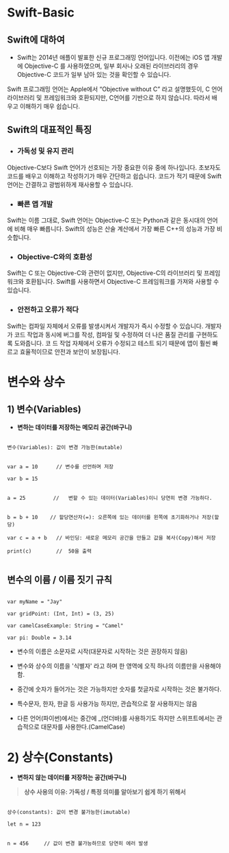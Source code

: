 # Swift-Basic

## Swift에 대하여

- Swift는 2014년 애플이 발표한 신규 프로그래밍 언어입니다. 이전에는 iOS 앱 개발에 Objective-C 를 사용하였으며,
  일부 회사나 오래된 라이브러리의 경우 Objective-C 코드가 일부 남아 있는 것을 확인할 수 있습니다.

Swift 프로그래밍 언어는 Apple에서 “Objective without C” 라고 설명했듯이,
C 언어 라이브러리 및 프레임워크와 호환되지만, C언어를 기반으로 하지 않습니다.
따라서 배우고 이해하기 매우 쉽습니다.

## Swift의 대표적인 특징

- ### 가독성 및 유지 관리

Objective-C보다 Swift 언어가 선호되는 가장 중요한 이유 중에 하나입니다.
초보자도 코드를 배우고 이해하고 작성하기가 매우 간단하고 쉽습니다.
코드가 적기 때문에 Swift 언어는 간결하고 광범위하게 재사용할 수 있습니다.

- ### 빠른 앱 개발

Swift는 이름 그대로, Swift 언어는 Objective-C 또는 Python과 같은 동시대의 언어에 비해 매우 빠릅니다.
Swift의 성능은 산술 계산에서 가장 빠른 C++의 성능과 가장 비슷합니다.

- ### Objective-C와의 호환성

Swift는 C 또는 Objective-C와 관련이 없지만,
Objective-C의 라이브러리 및 프레임워크와 호환됩니다.
Swift를 사용하면서 Objective-C 프레임워크를 가져와 사용할 수 있습니다.

- ### 안전하고 오류가 적다

Swift는 컴파일 자체에서 오류를 발생시켜서 개발자가 즉시 수정할 수 있습니다. 개발자가 코드 작업과 동시에 버그를 작성, 컴파일 및 수정하여 더 나은 품질 관리를 구현하도록 도와줍니다. 코 드 작업 자체에서 오류가 수정되고 테스트 되기 때문에 앱이 훨씬 빠르고 효율적이므로 안전과 보안이 보장됩니다.

# 변수와 상수

## 1) 변수(Variables)

- **변하는 데이터를 저장하는 메모리 공간(바구니)**

```

변수(Variables): 값이 변경 가능한(mutable)


var a = 10		// 변수를 선언하며 저장

var b = 15


a = 25		   // 	변할 수 있는 데이터(Variables)이니 당연히 변경 가능하다.


b = b + 10	  // 할당연산자(=): 오른쪽에 있는 데이터를 왼쪽에 초기화하거나 저장(할당)

var c = a + b	// 바인딩: 새로운 메모리 공간을 만들고 값을 복사(Copy)해서 저장

print(c)		//  50을 출력


```

## 변수의 이름 / 이름 짓기 규칙

```

var myName = "Jay"

var gridPoint: (Int, Int) = (3, 25)

var camelCaseExample: String = "Camel"

var pi: Double = 3.14

```

- 변수의 이름은 소문자로 시작(대문자로 시작하는 것은 권장하지 않음)

- 변수와 상수의 이름을 '식별자' 라고 하며 한 영역에 오직 하나의 이름만을 사용해야 함.

- 중간에 숫자가 들어가는 것은 가능하지만 숫자를 첫글자로 시작하는 것은 불가하다.

- 특수문자, 한자, 한글 등 사용가능 하지만, 관습적으로 잘 사용하지는 않음

- 다른 언어(파이썬)에서는 중간에 \_(언더바)를 사용하기도 하지만 스위프트에서는 관습적으로 대문자를 사용한다.(CamelCase)

# 2) 상수(Constants)

- **변하지 않는 데이터를 저장하는 공간(바구니)**

> **상수 사용의 이유: 가독성 / 특정 의미를 알아보기 쉽게 하기 위해서**

```

상수(constants): 값이 변경 불가능한(imutable)

let n = 123


n = 456		// 값이 변경 불가능하므로 당연히 에러 발생


```

